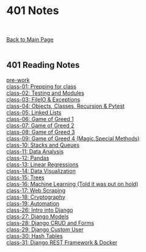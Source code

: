 # 401 Notes
<br>

[Back to Main Page](./../README.md)<br><br>

## 401 Reading Notes
[pre-work](prework.md)<br>
[class-01: Prepping for class](class-01.md)<br>
[class-02: Testing and Modules](class-02.md)<br>
[class-03: FileIO & Exceptions](class-03.md)<br>
[class-04: Objects, Classes, Recursion & Pytest](class-04.md)<br>
[class-05: Linked Lists](class-05.md)<br>
[class-06: Game of Greed 1](class-06.md)<br>
[class-07: Game of Greed 2](class-07.md)<br>
[class-08: Game of Greed 3](class-08.md)<br>
[class-09: Game of Greed 4 (Magic,Special Methods)](class-09.md)<br>
[class-10: Stacks and Queues](class-10.md)<br>
[class-11: Data Analysis](class-11.md)<br>
[class-12: Pandas](class-12.md)<br>
[class-13: Linear Regressions](class-13.md)<br>
[class-14: Data Visualization](class-14.md)<br>
[class-15: Trees](class-15.md)<br>
[class-16: Machine Learning (Told it was put on hold)](class-16.md)<br>
[class-17: Web Scraping](class-17.md)<br>
[class-18: Cryptography](class-18.md)<br>
[class-19: Automation](class-19.md)<br>
[class-26: Intro into Django](class-26.md)<br>
[class-27: Django Models](class-27.md)<br>
[class-28: Django CRUD and Forms](class-28.md)<br>
[class-29: Django Custom User](class-29.md)<br>
[class-30: Hash Tables](class-30.md)<br>
[class-31: Django REST Framework & Docker](class-31.md)<br>
<!-- [class-32:](class-32.md)<br> -->
<!-- [class-33:](class-33.md)<br> -->
<!-- [class-34:](class-34.md)<br> -->
<!-- [class-35:](class-35.md)<br> -->
<!-- [class-36:](class-36.md)<br> -->
<!-- [class-37:](class-37.md)<br> -->
<!-- [class-38:](class-38.md)<br> -->
<!-- [class-39:](class-39.md)<br> -->
<!-- [class-40:](class-40.md)<br> -->
<!-- [class-41:](class-41.md)<br> -->
<!-- [class-42:](class-42.md)<br> -->
<!-- [class-43:](class-43.md)<br> -->
<!-- [class-44:](class-44.md)<br> -->

<!-- # 401 Daily Notes
[notes-01](dailynotes/daily-01.md)<br>
[notes-02](dailynotes/daily-02.md)<br>
[notes-03](dailynotes/daily-03.md)<br>
[notes-04](dailynotes/daily-04.md)<br>
[notes-05](dailynotes/daily-05.md)<br>
[notes-06](dailynotes/daily-06.md)<br>
[notes-07](dailynotes/daily-07.md)<br>
[notes-08](dailynotes/daily-08.md)<br>
[notes-09](dailynotes/daily-09.md)<br>
[notes-10](dailynotes/daily-10.md)<br> -->

<!-- <3  -->
